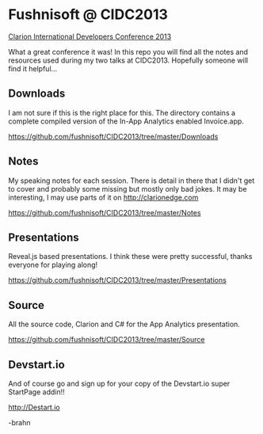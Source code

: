 Fushnisoft @ CIDC2013
=====================

[Clarion International Developers Conference 2013](http://cidc2013.com/)

What a great conference it was! In this repo you will find all the notes and resources used during my two talks at CIDC2013. Hopefully someone will find it helpful...

## Downloads

I am not sure if this is the right place for this. 
The directory contains a complete compiled version of the In-App Analytics enabled Invoice.app.

https://github.com/fushnisoft/CIDC2013/tree/master/Downloads

## Notes

My speaking notes for each session. There is detail in there that I didn't get to cover and probably some missing but mostly only bad jokes. It may be interesting, I may use parts of it on http://clarionedge.com 

https://github.com/fushnisoft/CIDC2013/tree/master/Notes

## Presentations

Reveal.js based presentations. I think these were pretty successful, thanks everyone for playing along!

https://github.com/fushnisoft/CIDC2013/tree/master/Presentations

## Source

All the source code, Clarion and C# for the App Analytics presentation.

https://github.com/fushnisoft/CIDC2013/tree/master/Source

## Devstart.io

And of course go and sign up for your copy of the Devstart.io super StartPage addin!!

http://Destart.io

-brahn

<!-- Piwik Image Tracker -->
<img src="http://analytics.fushnisoft.net/piwik.php?idsite=19&amp;rec=1" style="border:0" alt="" />
<!-- End Piwik -->
